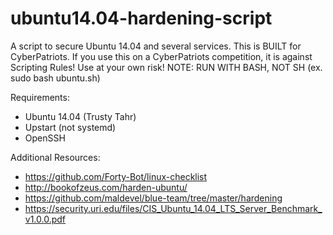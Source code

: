 # ubuntu14.04-hardening-script
A script to secure Ubuntu 14.04 and several services.
This is BUILT for CyberPatriots. If you use this on a CyberPatriots competition, it is against Scripting Rules! Use at your own risk!
NOTE: RUN WITH BASH, NOT SH (ex. sudo bash ubuntu.sh)

Requirements:
- Ubuntu 14.04 (Trusty Tahr)
- Upstart (not systemd)
- OpenSSH

Additional Resources:
- https://github.com/Forty-Bot/linux-checklist
- http://bookofzeus.com/harden-ubuntu/
- https://github.com/maldevel/blue-team/tree/master/hardening
- https://security.uri.edu/files/CIS_Ubuntu_14.04_LTS_Server_Benchmark_v1.0.0.pdf
